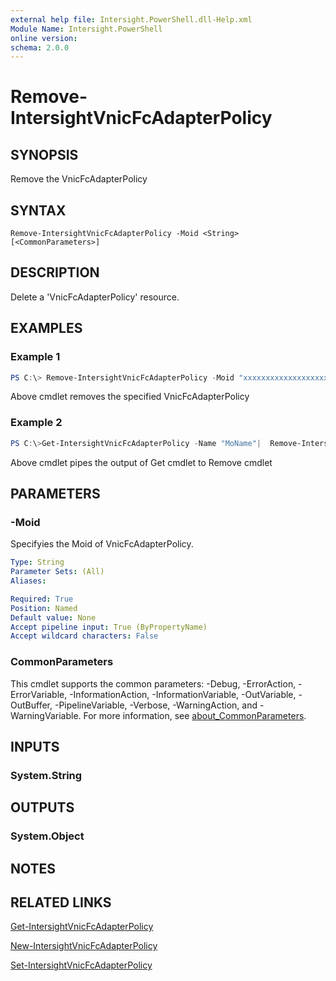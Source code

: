 ```yaml
---
external help file: Intersight.PowerShell.dll-Help.xml
Module Name: Intersight.PowerShell
online version:
schema: 2.0.0
---
```


# Remove-IntersightVnicFcAdapterPolicy

## SYNOPSIS
Remove the VnicFcAdapterPolicy

## SYNTAX

```
Remove-IntersightVnicFcAdapterPolicy -Moid <String> [<CommonParameters>]
```

## DESCRIPTION
Delete a &apos;VnicFcAdapterPolicy&apos; resource.

## EXAMPLES

### Example 1
```powershell
PS C:\> Remove-IntersightVnicFcAdapterPolicy -Moid "xxxxxxxxxxxxxxxxxxxxxxxxxxx"
```
Above cmdlet removes the specified VnicFcAdapterPolicy 

### Example 2
```powershell
PS C:\>Get-IntersightVnicFcAdapterPolicy -Name "MoName"|  Remove-IntersightVnicFcAdapterPolicy
```
Above cmdlet pipes the output of Get cmdlet to Remove cmdlet

## PARAMETERS

### -Moid
Specifyies the Moid of VnicFcAdapterPolicy.

```yaml
Type: String
Parameter Sets: (All)
Aliases:

Required: True
Position: Named
Default value: None
Accept pipeline input: True (ByPropertyName)
Accept wildcard characters: False
```

### CommonParameters
This cmdlet supports the common parameters: -Debug, -ErrorAction, -ErrorVariable, -InformationAction, -InformationVariable, -OutVariable, -OutBuffer, -PipelineVariable, -Verbose, -WarningAction, and -WarningVariable. For more information, see [about_CommonParameters](http://go.microsoft.com/fwlink/?LinkID=113216).

## INPUTS

### System.String

## OUTPUTS

### System.Object
## NOTES

## RELATED LINKS

[Get-IntersightVnicFcAdapterPolicy](./Get-IntersightVnicFcAdapterPolicy.md)

[New-IntersightVnicFcAdapterPolicy](./New-IntersightVnicFcAdapterPolicy.md)

[Set-IntersightVnicFcAdapterPolicy](./Set-IntersightVnicFcAdapterPolicy.md)

